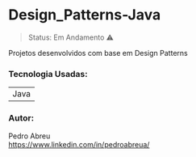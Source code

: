 # Design_Patterns-Java
> Status: Em Andamento ⚠️

<p>Projetos desenvolvidos com base em Design Patterns</p>

### Tecnologia Usadas:
<table>
  <tr>
    <td>Java</td>
  </tr>
</table>

### Autor:
Pedro Abreu </br>
https://www.linkedin.com/in/pedroabreua/

